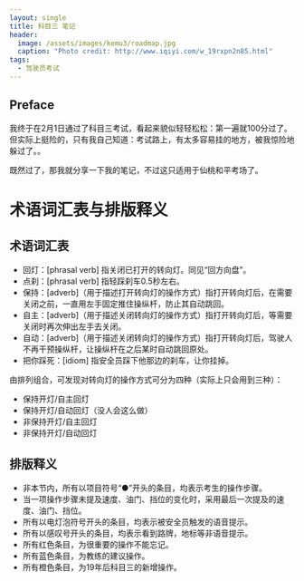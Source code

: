 ```yaml
---
layout: single
title: 科目三 笔记
header:
  image: /assets/images/kemu3/roadmap.jpg
  caption: "Photo credit: http://www.iqiyi.com/w_19rxpn2n85.html"
tags:
  - 驾驶员考试
---
```


## Preface

我终于在2月1日通过了科目三考试，看起来貌似轻轻松松：第一遍就100分过了。但实际上挺险的，只有我自己知道：考试路上，有太多容易挂的地方，被我惊险地躲过了。。

既然过了，那我就分享一下我的笔记，不过这只适用于仙桃和平考场了。

# 术语词汇表与排版释义

## 术语词汇表

- 回灯：[phrasal verb] 指关闭已打开的转向灯。同见“回方向盘”。
- 点刹：[phrasal verb] 指轻踩刹车0.5秒左右。
- 保持：[adverb]（用于描述打开转向灯的操作方式）指打开转向灯后，在需要关闭之前，一直用左手固定推住操纵杆，防止其自动跳回。
- 自主：[adverb]（用于描述关闭转向灯的操作方式）指打开转向灯后，等需要关闭时再次伸出左手去关闭。
- 自动：[adverb]（用于描述关闭转向灯的操作方式）指打开转向灯后，驾驶人不再干预操纵杆，让操纵杆在之后某时自动跳回原处。
- 把你踩死：[idiom] 指安全员踩下他那边的刹车，让你挂掉。

由排列组合，可发现对转向灯的操作方式可分为四种（实际上只会用到三种）：

- 保持开灯/自主回灯
- 保持开灯/自动回灯（没人会这么做）
- 非保持开灯/自主回灯
- 非保持开灯/自动回灯

## 排版释义

- 非本节内，所有以项目符号“●”开头的条目，均表示考生的操作步骤。
- 当一项操作步骤未提及速度、油门、挡位的变化时，采用最后一次提及的速度、油门、挡位。
- 所有以电灯泡符号开头的条目，均表示被安全员触发的语音提示。
- 所有以感叹号开头的条目，均表示看到路牌，地标等非语音提示。
- 所有红色条目，为很重要的操作不能忘记。
- 所有蓝色条目，为教练的建议操作。
- 所有橙色条目，为19年后科目三的新增操作。
